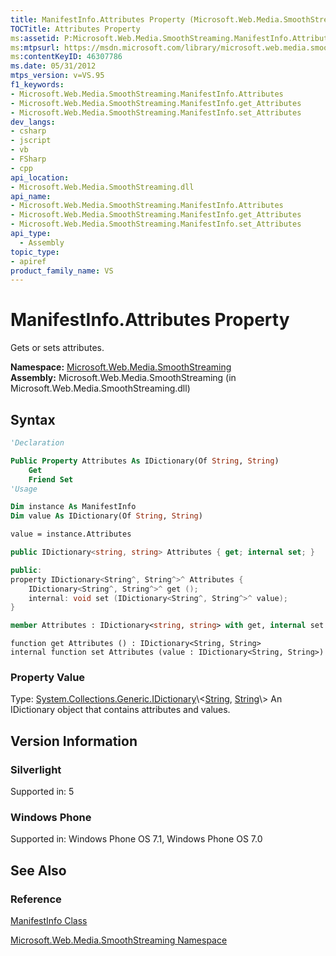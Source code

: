 ```yaml
---
title: ManifestInfo.Attributes Property (Microsoft.Web.Media.SmoothStreaming)
TOCTitle: Attributes Property
ms:assetid: P:Microsoft.Web.Media.SmoothStreaming.ManifestInfo.Attributes
ms:mtpsurl: https://msdn.microsoft.com/library/microsoft.web.media.smoothstreaming.manifestinfo.attributes(v=VS.95)
ms:contentKeyID: 46307786
ms.date: 05/31/2012
mtps_version: v=VS.95
f1_keywords:
- Microsoft.Web.Media.SmoothStreaming.ManifestInfo.Attributes
- Microsoft.Web.Media.SmoothStreaming.ManifestInfo.get_Attributes
- Microsoft.Web.Media.SmoothStreaming.ManifestInfo.set_Attributes
dev_langs:
- csharp
- jscript
- vb
- FSharp
- cpp
api_location:
- Microsoft.Web.Media.SmoothStreaming.dll
api_name:
- Microsoft.Web.Media.SmoothStreaming.ManifestInfo.Attributes
- Microsoft.Web.Media.SmoothStreaming.ManifestInfo.get_Attributes
- Microsoft.Web.Media.SmoothStreaming.ManifestInfo.set_Attributes
api_type:
  - Assembly
topic_type:
- apiref
product_family_name: VS
---
```


# ManifestInfo.Attributes Property

Gets or sets attributes.

**Namespace:**  [Microsoft.Web.Media.SmoothStreaming](microsoft-web-media-smoothstreaming-namespace_1.md)  
**Assembly:**  Microsoft.Web.Media.SmoothStreaming (in Microsoft.Web.Media.SmoothStreaming.dll)

## Syntax

```vb
'Declaration

Public Property Attributes As IDictionary(Of String, String)
    Get
    Friend Set
'Usage

Dim instance As ManifestInfo
Dim value As IDictionary(Of String, String)

value = instance.Attributes
```

```csharp
public IDictionary<string, string> Attributes { get; internal set; }
```

```cpp
public:
property IDictionary<String^, String^>^ Attributes {
    IDictionary<String^, String^>^ get ();
    internal: void set (IDictionary<String^, String^>^ value);
}
```

``` fsharp
member Attributes : IDictionary<string, string> with get, internal set
```

```jscript
function get Attributes () : IDictionary<String, String>
internal function set Attributes (value : IDictionary<String, String>)
```

### Property Value

Type: [System.Collections.Generic.IDictionary](https://msdn.microsoft.com/library/s4ys34ea\(v=vs.95\))\<[String](https://msdn.microsoft.com/library/s1wwdcbf\(v=vs.95\)), [String](https://msdn.microsoft.com/library/s1wwdcbf\(v=vs.95\))\>  
An IDictionary object that contains attributes and values.

## Version Information

### Silverlight

Supported in: 5  

### Windows Phone

Supported in: Windows Phone OS 7.1, Windows Phone OS 7.0  

## See Also

### Reference

[ManifestInfo Class](manifestinfo-class-microsoft-web-media-smoothstreaming_1.md)

[Microsoft.Web.Media.SmoothStreaming Namespace](microsoft-web-media-smoothstreaming-namespace_1.md)
